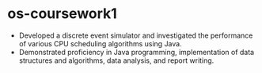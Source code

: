 # os-coursework1
* Developed a discrete event simulator and investigated the performance of various CPU scheduling algorithms using Java.
* Demonstrated proficiency in Java programming, implementation of data structures and algorithms, data analysis, and report writing.
